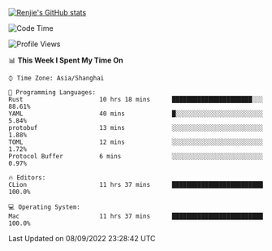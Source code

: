[![Renjie's GitHub stats](https://github-readme-stats.vercel.app/api?username=liurenjie1024&show_icons=true&theme=chartreuse-dark)](https://github.com/anuraghazra/github-readme-stats)

<!--START_SECTION:waka-->
![Code Time](http://img.shields.io/badge/Code%20Time-148%20hrs%2012%20mins-blue)

![Profile Views](http://img.shields.io/badge/Profile%20Views-10-blue)

📊 **This Week I Spent My Time On** 

```text
⌚︎ Time Zone: Asia/Shanghai

💬 Programming Languages: 
Rust                     10 hrs 18 mins      ██████████████████████░░░   88.61% 
YAML                     40 mins             █░░░░░░░░░░░░░░░░░░░░░░░░   5.84% 
protobuf                 13 mins             ░░░░░░░░░░░░░░░░░░░░░░░░░   1.88% 
TOML                     12 mins             ░░░░░░░░░░░░░░░░░░░░░░░░░   1.72% 
Protocol Buffer          6 mins              ░░░░░░░░░░░░░░░░░░░░░░░░░   0.97%

🔥 Editors: 
CLion                    11 hrs 37 mins      █████████████████████████   100.0%

💻 Operating System: 
Mac                      11 hrs 37 mins      █████████████████████████   100.0%

```


 Last Updated on 08/09/2022 23:28:42 UTC
<!--END_SECTION:waka-->

